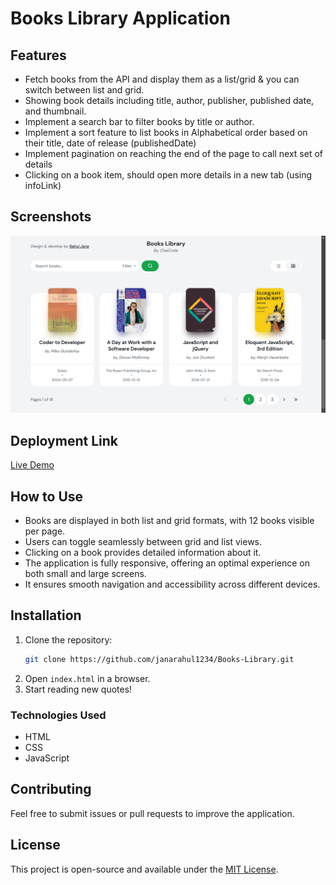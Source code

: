 # Books Library Application

## Features

- Fetch books from the API and display them as a list/grid & you can switch between list and grid.
- Showing book details including title, author, publisher, published date, and thumbnail.
- Implement a search bar to filter books by title or author.
- Implement a sort feature to list books in Alphabetical order based on their title, date of release (publishedDate)
- Implement pagination on reaching the end of the page to call next set of details
- Clicking on a book item, should open more details in a new tab (using infoLink)

## Screenshots
![Books Library Thumbnail](image.png)

## Deployment Link
[Live Demo](https://books-library-p99z.onrender.com)

## How to Use

- Books are displayed in both list and grid formats, with 12 books visible per page.
- Users can toggle seamlessly between grid and list views.
- Clicking on a book provides detailed information about it.
- The application is fully responsive, offering an optimal experience on both small and large screens.
- It ensures smooth navigation and accessibility across different devices.

## Installation

1. Clone the repository:
   ```sh
   git clone https://github.com/janarahul1234/Books-Library.git
   ```
2. Open `index.html` in a browser.
3. Start reading new quotes!

### Technologies Used
- HTML
- CSS
- JavaScript

## Contributing
Feel free to submit issues or pull requests to improve the application.

## License
This project is open-source and available under the [MIT License](LICENSE).